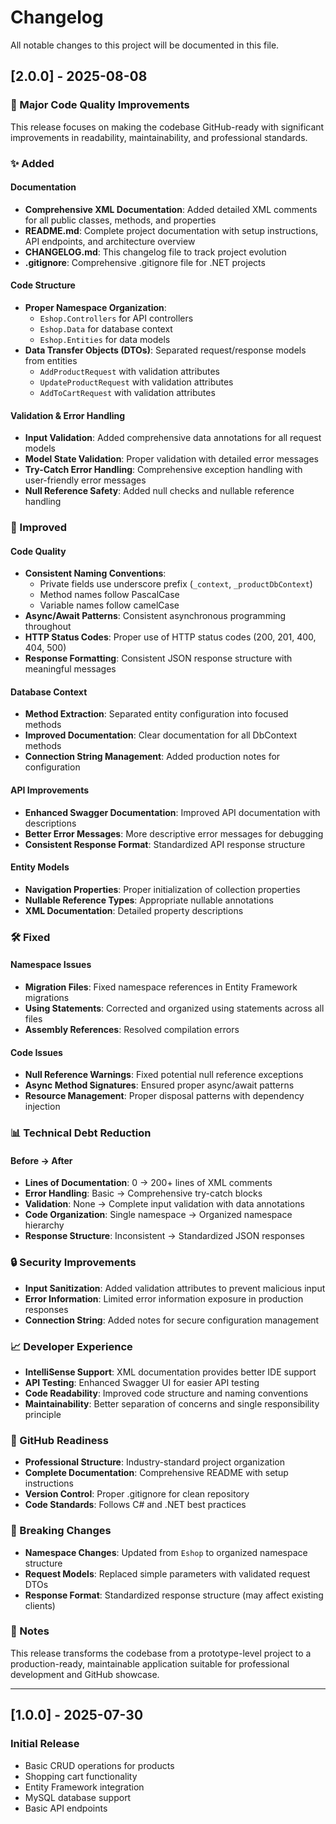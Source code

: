 # Changelog

All notable changes to this project will be documented in this file.

## [2.0.0] - 2025-08-08

### 🚀 Major Code Quality Improvements

This release focuses on making the codebase GitHub-ready with significant improvements in readability, maintainability, and professional standards.

### ✨ Added

#### Documentation
- **Comprehensive XML Documentation**: Added detailed XML comments for all public classes, methods, and properties
- **README.md**: Complete project documentation with setup instructions, API endpoints, and architecture overview
- **CHANGELOG.md**: This changelog file to track project evolution
- **.gitignore**: Comprehensive .gitignore file for .NET projects

#### Code Structure
- **Proper Namespace Organization**: 
  - `Eshop.Controllers` for API controllers
  - `Eshop.Data` for database context
  - `Eshop.Entities` for data models
- **Data Transfer Objects (DTOs)**: Separated request/response models from entities
  - `AddProductRequest` with validation attributes
  - `UpdateProductRequest` with validation attributes  
  - `AddToCartRequest` with validation attributes

#### Validation & Error Handling
- **Input Validation**: Added comprehensive data annotations for all request models
- **Model State Validation**: Proper validation with detailed error messages
- **Try-Catch Error Handling**: Comprehensive exception handling with user-friendly error messages
- **Null Reference Safety**: Added null checks and nullable reference handling

### 🔧 Improved

#### Code Quality
- **Consistent Naming Conventions**: 
  - Private fields use underscore prefix (`_context`, `_productDbContext`)
  - Method names follow PascalCase
  - Variable names follow camelCase
- **Async/Await Patterns**: Consistent asynchronous programming throughout
- **HTTP Status Codes**: Proper use of HTTP status codes (200, 201, 400, 404, 500)
- **Response Formatting**: Consistent JSON response structure with meaningful messages

#### Database Context
- **Method Extraction**: Separated entity configuration into focused methods
- **Improved Documentation**: Clear documentation for all DbContext methods
- **Connection String Management**: Added production notes for configuration

#### API Improvements
- **Enhanced Swagger Documentation**: Improved API documentation with descriptions
- **Better Error Messages**: More descriptive error messages for debugging
- **Consistent Response Format**: Standardized API response structure

#### Entity Models
- **Navigation Properties**: Proper initialization of collection properties
- **Nullable Reference Types**: Appropriate nullable annotations
- **XML Documentation**: Detailed property descriptions

### 🛠️ Fixed

#### Namespace Issues
- **Migration Files**: Fixed namespace references in Entity Framework migrations
- **Using Statements**: Corrected and organized using statements across all files
- **Assembly References**: Resolved compilation errors

#### Code Issues
- **Null Reference Warnings**: Fixed potential null reference exceptions
- **Async Method Signatures**: Ensured proper async/await patterns
- **Resource Management**: Proper disposal patterns with dependency injection

### 📊 Technical Debt Reduction

#### Before → After
- **Lines of Documentation**: 0 → 200+ lines of XML comments
- **Error Handling**: Basic → Comprehensive try-catch blocks
- **Validation**: None → Complete input validation with data annotations
- **Code Organization**: Single namespace → Organized namespace hierarchy
- **Response Structure**: Inconsistent → Standardized JSON responses

### 🔒 Security Improvements
- **Input Sanitization**: Added validation attributes to prevent malicious input
- **Error Information**: Limited error information exposure in production responses
- **Connection String**: Added notes for secure configuration management

### 📈 Developer Experience
- **IntelliSense Support**: XML documentation provides better IDE support
- **API Testing**: Enhanced Swagger UI for easier API testing
- **Code Readability**: Improved code structure and naming conventions
- **Maintainability**: Better separation of concerns and single responsibility principle

### 🎯 GitHub Readiness
- **Professional Structure**: Industry-standard project organization
- **Complete Documentation**: Comprehensive README with setup instructions
- **Version Control**: Proper .gitignore for clean repository
- **Code Standards**: Follows C# and .NET best practices

### 🔄 Breaking Changes
- **Namespace Changes**: Updated from `Eshop` to organized namespace structure
- **Request Models**: Replaced simple parameters with validated request DTOs
- **Response Format**: Standardized response structure (may affect existing clients)

### 📝 Notes
This release transforms the codebase from a prototype-level project to a production-ready, maintainable application suitable for professional development and GitHub showcase.

---

## [1.0.0] - 2025-07-30

### Initial Release
- Basic CRUD operations for products
- Shopping cart functionality
- Entity Framework integration
- MySQL database support
- Basic API endpoints
